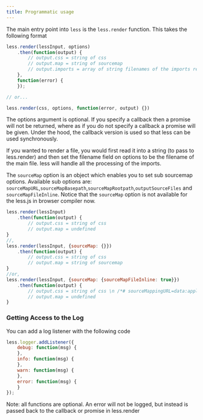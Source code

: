 ```yaml
---
title: Programmatic usage
---
```


The main entry point into `less` is the `less.render` function. This takes the following format

```js
less.render(lessInput, options)
    .then(function(output) {
        // output.css = string of css
        // output.map = string of sourcemap
        // output.imports = array of string filenames of the imports referenced
    },
    function(error) {
    });

// or...

less.render(css, options, function(error, output) {})
```

The options argument is optional. If you specify a callback then a promise will not be returned, where as if you do not specify a callback a promise will be given.
Under the hood, the callback version is used so that less can be used synchronously.

If you wanted to render a file, you would first read it into a string (to pass to less.render) and then set the filename field on options to be the filename of the main file. less will handle all the processing of the imports.

The `sourceMap` option is an object which enables you to set sub sourcemap options. Available sub options are: `sourceMapURL`,`sourceMapBasepath`,`sourceMapRootpath`,`outputSourceFiles` and `sourceMapFileInline`. Notice that the `sourceMap` option is not available for the less.js in browser compiler now.

```js
less.render(lessInput)
    .then(function(output) {
        // output.css = string of css
        // output.map = undefined
}
//,
less.render(lessInput, {sourceMap: {}})
    .then(function(output) {
        // output.css = string of css
        // output.map = string of sourcemap
}
//or,
less.render(lessInput, {sourceMap: {sourceMapFileInline: true}})
    .then(function(output) {
        // output.css = string of css \n /*# sourceMappingURL=data:application/json;base64,eyJ2ZXJ..= */
        // output.map = undefined
}
```

### Getting Access to the Log

You can add a log listener with the following code

```js
less.logger.addListener({
    debug: function(msg) {
    },
    info: function(msg) {
    },
    warn: function(msg) {
    },
    error: function(msg) {
    }
});
```

Note: all functions are optional. An error will not be logged, but instead is passed back to the callback or promise in less.render
